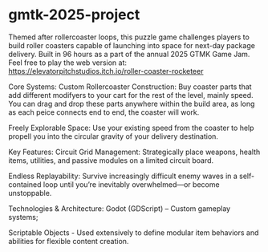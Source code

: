 # gmtk-2025-project

Themed after rollercoaster loops, this puzzle game challenges players to build roller coasters capable of launching into space for next-day package delivery. Built in 96 hours as a part of the annual 2025 GTMK Game Jam. Feel free to play the web version at: https://elevatorpitchstudios.itch.io/roller-coaster-rocketeer

Core Systems:
Custom Rollercoaster Construction: Buy coaster parts that add different modifyers to your cart for the rest of the level, mainly speed. You can drag and drop these parts anywhere within the build area, as long as each peice connects end to end, the coaster will work.

Freely Explorable Space: Use your existing speed from the coaster to help propell you into the circular gravity of your delivery destination.

Key Features:
Circuit Grid Management: Strategically place weapons, health items, utilities, and passive modules on a limited circuit board.

Endless Replayability: Survive increasingly difficult enemy waves in a self-contained loop until you’re inevitably overwhelmed—or become unstoppable.

Technologies & Architecture:
Godot (GDScript) – Custom gameplay systems;

Scriptable Objects - Used extensively to define modular item behaviors and abilities for flexible content creation.

